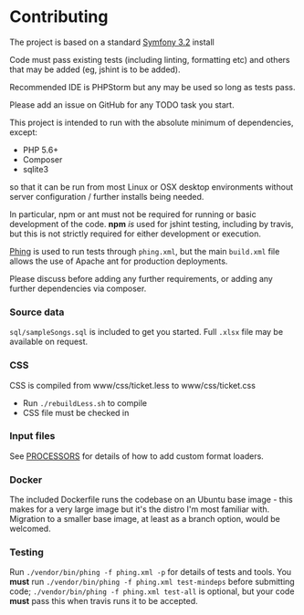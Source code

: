 Contributing
============

The project is based on a standard [Symfony 3.2](http://symfony.com/doc/3.2/index.html) install

Code must pass existing tests (including linting, formatting etc) and others that may be added (eg, jshint is to be added).

Recommended IDE is PHPStorm but any may be used so long as tests pass.

Please add an issue on GitHub for any TODO task you start.

This project is intended to run with the absolute minimum of dependencies, except:

 - PHP 5.6+
 - Composer
 - sqlite3

so that it can be run from most Linux or OSX desktop environments without server configuration / further installs being needed.

In particular, npm or ant must not be required for running or basic development of the code. 
**npm** *is* used for jshint testing, including by travis, but this is not strictly required for either development or execution. 

[Phing](https://www.phing.info) is used to run tests through `phing.xml`, but the main `build.xml` file allows the use of
 Apache ant for production deployments.

Please discuss before adding any further requirements, or adding any further dependencies via composer.

### Source data
`sql/sampleSongs.sql` is included to get you started. Full `.xlsx` file may be available on request.

### CSS
CSS is compiled from www/css/ticket.less to www/css/ticket.css 
 
 - Run `./rebuildLess.sh` to compile
 - CSS file must be checked in

### Input files
See [PROCESSORS](PROCESSORS.md) for details of how to add custom format loaders.

### Docker
The included Dockerfile runs the codebase on an Ubuntu base image - this makes for a very large image but it's the distro
I'm most familiar with. Migration to a smaller base image, at least as a branch option, would be welcomed.

### Testing
Run `./vendor/bin/phing -f phing.xml -p` for details of tests and tools. You **must** run `./vendor/bin/phing -f phing.xml test-mindeps` before 
submitting code; `./vendor/bin/phing -f phing.xml test-all` is optional, but your code **must** pass this when travis runs it to be accepted.
